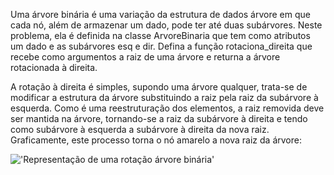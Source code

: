 Uma árvore binária  é uma variação da estrutura de dados árvore em que cada nó, além de armazenar um dado, pode ter até duas subárvores. Neste problema, ela é definida na classe ArvoreBinaria que tem como atributos um dado e as subárvores esq e dir. Defina a função rotaciona_direita que recebe como argumentos a raiz de uma árvore e returna a árvore rotacionada à direita.

A rotação à direita é simples, supondo uma árvore qualquer, trata-se de modificar a estrutura da árvore substituindo a raiz pela raiz da subárvore à esquerda. Como é uma reestruturação dos elementos, a raiz removida deve ser mantida na árvore, tornando-se a raiz da subárvore à direita e tendo como subárvore à esquerda a subárvore à direita da nova raiz. Graficamente, este processo torna o nó amarelo a nova raiz da árvore:

!['Representação de uma rotação árvore binária'](https://i.imgur.com/0JCsc1C.png 'Rotação árvore binária')
